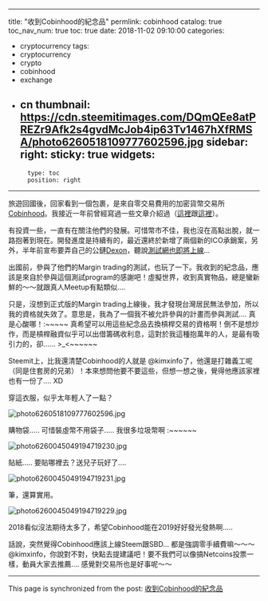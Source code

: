 
---
title: "收到Cobinhood的紀念品"
permlink: cobinhood
catalog: true
toc_nav_num: true
toc: true
date: 2018-11-02 09:10:00
categories:
- cryptocurrency
tags:
- cryptocurrency
- crypto
- cobinhood
- exchange
- cn
thumbnail: https://cdn.steemitimages.com/DQmQEe8atPREZr9Afk2s4gvdMcJob4ip63Tv1467hXfRMSA/photo6260518109777602596.jpg
sidebar:
    right:
        sticky: true
widgets:
    -
        type: toc
        position: right
---


旅遊回國後，回家看到一個包裹，是來自零交易費用的加密貨幣交易所[Cobinhood](https://cobinhood.com/)。我接近一年前曾經寫過一些文章介紹過（[這裡](https://steemit.com/cryptocurrency/@deanliu/cobinhood-a-rising-zero-fee-crypto-exchange-and-ico-platform)跟[這裡](https://steemit.com/cryptocurrency/@deanliu/cobinhood-friction-less-exchange-cobinhood-is-now-live)）。

有投資一些，一直有在關注他們的發展。可惜幣市不佳，我也沒在高點出脫，就一路抱著到現在。開發進度是持續有的，最近還終於新增了兩個新的ICO承銷案，另外，半年前宣布要弄自己的公鏈[Dexon](https://medium.com/dexon)，聽說[測試網也即將上線](https://medium.com/@COBINHOOD_CH)... 

出國前，參與了他們的Margin trading的測試，也玩了一下。我收到的紀念品，應該是來自於參與這個測試program的感謝吧！虛擬世界，收到真實物品，總是蠻新鮮的～～就跟真人Meetup有點類似.... 

只是，沒想到正式版的Margin trading上線後，我才發現台灣居民無法參加，所以我的資格就失效了。意思是，我為了一個我不被允許參與的計畫而參與測試.... 真是心酸哪！:~~~~~ 真希望可以用這些紀念品去換槓桿交易的資格啊！倒不是想炒作，而是槓桿融資似乎可以出借籌碼收利息，這對於我這種抱萬年的人，是最有吸引力的，卻...... >_<~~~~~~

Steemit上，比我還清楚Cobinhood的人就是 @kimxinfo了，他還是打雜義工呢（同是住套房的兄弟）！本來想問他要不要這些，但想一想之後，覺得他應該家裡也有一份了.... XD

穿這衣服，似乎太年輕人了一點？

![photo6260518109777602596.jpg](https://cdn.steemitimages.com/DQmQEe8atPREZr9Afk2s4gvdMcJob4ip63Tv1467hXfRMSA/photo6260518109777602596.jpg)

購物袋..... 可惜裝虛幣不用袋子..... 我很多垃圾幣啊 :~~~~~~

![photo6260045049194719230.jpg](https://cdn.steemitimages.com/DQmZYZ6zdgcFi3BUF4Rf2yDU9PaNJssbJZZ7H7tySCSsKdo/photo6260045049194719230.jpg)

貼紙..... 要貼哪裡去？送兒子玩好了....

![photo6260045049194719231.jpg](https://cdn.steemitimages.com/DQmPWBNgmXYanRL4vpCdJ8MeeGQERdbCafXFae68d5a3kp4/photo6260045049194719231.jpg)

筆，還算實用。

![photo6260045049194719229.jpg](https://cdn.steemitimages.com/DQmewiJskgQUy8uY6rQ4U5qnHnjuroi8xrwNt6y5ubMJM84/photo6260045049194719229.jpg)

2018看似沒法期待太多了，希望Cobinhood能在2019好好發光發熱啊.....

話說，突然覺得Cobinhood應該上線Steem跟SBD... 都是強調零手續費嘛～～～ @kimxinfo，你說對不對，快點去提建議吧！要不我們可以像搞Netcoins投票一樣，動員大家去推薦.... 感覺對交易所也是好事呢～～

- - -

This page is synchronized from the post: [收到Cobinhood的紀念品](https://steemit.com/@deanliu/cobinhood)
